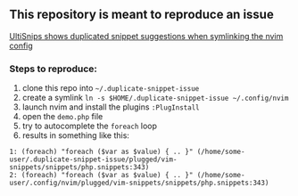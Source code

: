 ## This repository is meant to reproduce an issue
[UltiSnips shows duplicated snippet suggestions when symlinking the nvim config](https://github.com/SirVer/ultisnips/issues/1341)

### Steps to reproduce:

1. clone this repo into `~/.duplicate-snippet-issue`
2. create a symlink `ln -s $HOME/.duplicate-snippet-issue ~/.config/nvim`
3. launch nvim and install the plugins `:PlugInstall`
4. open the `demo.php` file
5. try to autocomplete the `foreach` loop
6. results in something like this:
```
1: (foreach) "foreach ($var as $value) { .. }" (/home/some-user/.duplicate-snippet-issue/plugged/vim-snippets/snippets/php.snippets:343)                                                                                                                                      
2: (foreach) "foreach ($var as $value) { .. }" (/home/some-user/.config/nvim/plugged/vim-snippets/snippets/php.snippets:343)
```
